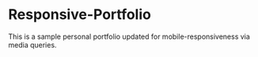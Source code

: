 # Responsive-Portfolio
This is a sample personal portfolio updated for mobile-responsiveness via media queries.
